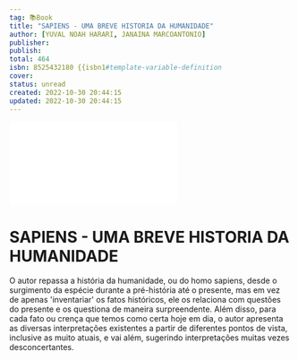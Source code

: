 ```yaml
---
tag: 📚Book
title: "SAPIENS - UMA BREVE HISTORIA DA HUMANIDADE"
author: [YUVAL NOAH HARARI, JANAINA MARCOANTONIO]
publisher: 
publish: 
total: 464
isbn: 8525432180 {{isbn1#template-variable-definition
cover: 
status: unread
created: 2022-10-30 20:44:15
updated: 2022-10-30 20:44:15
---
```


![cover|150](.md)

# SAPIENS - UMA BREVE HISTORIA DA HUMANIDADE

O autor repassa a história da humanidade, ou do homo sapiens, desde o surgimento da espécie durante a pré-história até o presente, mas em vez de apenas 'inventariar' os fatos históricos, ele os relaciona com questões do presente e os questiona de maneira surpreendente. Além disso, para cada fato ou crença que temos como certa hoje em dia, o autor apresenta as diversas interpretações existentes a partir de diferentes pontos de vista, inclusive as muito atuais, e vai além, sugerindo interpretações muitas vezes desconcertantes.
